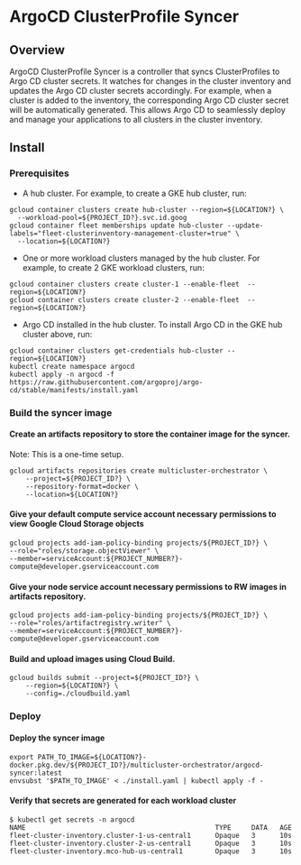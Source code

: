 # ArgoCD ClusterProfile Syncer

## Overview
ArgoCD ClusterProfile Syncer is a controller that syncs ClusterProfiles to Argo CD cluster secrets. It watches for changes in the cluster inventory and updates the Argo CD cluster secrets accordingly. For example, when a cluster is added to the inventory, the corresponding Argo CD cluster secret will be automatically generated. This allows Argo CD to seamlessly deploy and manage your applications to all clusters in the cluster inventory.

## Install

### Prerequisites
- A hub cluster. For example, to create a GKE hub cluster, run:
```shell
gcloud container clusters create hub-cluster --region=${LOCATION?} \
  --workload-pool=${PROJECT_ID?}.svc.id.goog
gcloud container fleet memberships update hub-cluster --update-labels="fleet-clusterinventory-management-cluster=true" \
  --location=${LOCATION?}
```
- One or more workload clusters managed by the hub cluster. For example, to create 2 GKE workload clusters, run:
```shell
gcloud container clusters create cluster-1 --enable-fleet  --region=${LOCATION?}
gcloud container clusters create cluster-2 --enable-fleet  --region=${LOCATION?}
```
- Argo CD installed in the hub cluster. To install Argo CD in the GKE hub cluster above, run:
```shell
gcloud container clusters get-credentials hub-cluster --region=${LOCATION?}
kubectl create namespace argocd
kubectl apply -n argocd -f https://raw.githubusercontent.com/argoproj/argo-cd/stable/manifests/install.yaml
```

### Build the syncer image

#### Create an artifacts repository to store the container image for the syncer.

Note: This is a one-time setup.

```shell
gcloud artifacts repositories create multicluster-orchestrator \
    --project=${PROJECT_ID?} \
    --repository-format=docker \
    --location=${LOCATION?}
```

#### Give your default compute service account necessary permissions to view Google Cloud Storage objects

```shell
gcloud projects add-iam-policy-binding projects/${PROJECT_ID?} \
--role="roles/storage.objectViewer" \
--member=serviceAccount:${PROJECT_NUMBER?}-compute@developer.gserviceaccount.com
```

#### Give your node service account necessary permissions to RW images in artifacts repository.

```shell
gcloud projects add-iam-policy-binding projects/${PROJECT_ID?} \
--role="roles/artifactregistry.writer" \
--member=serviceAccount:${PROJECT_NUMBER?}-compute@developer.gserviceaccount.com
```

#### Build and upload images using Cloud Build.

```shell
gcloud builds submit --project=${PROJECT_ID?} \
    --region=${LOCATION?} \
    --config=./cloudbuild.yaml
```

### Deploy

#### Deploy the syncer image

```shell
export PATH_TO_IMAGE=${LOCATION?}-docker.pkg.dev/${PROJECT_ID?}/multicluster-orchestrator/argocd-syncer:latest
envsubst '$PATH_TO_IMAGE' < ./install.yaml | kubectl apply -f -
```

#### Verify that secrets are generated for each workload cluster
```shell
$ kubectl get secrets -n argocd 
NAME                                               TYPE     DATA   AGE
fleet-cluster-inventory.cluster-1-us-central1      Opaque   3      10s
fleet-cluster-inventory.cluster-2-us-central1      Opaque   3      10s
fleet-cluster-inventory.mco-hub-us-central1        Opaque   3      10s
```
